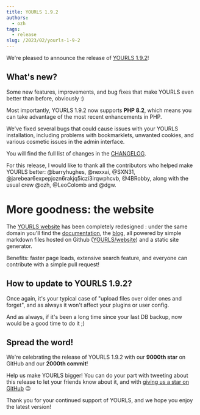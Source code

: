 ```yaml
---
title: YOURLS 1.9.2
authors:
  - ozh
tags:
  - release
slug: /2023/02/yourls-1-9-2
---
```


We're pleased to announce the release of [YOURLS 1.9.2](https://github.com/YOURLS/YOURLS/releases/tag/1.9.2)!

<!--truncate-->

## What's new?

Some new features, improvements, and bug fixes that make YOURLS even better than before, obviously :)

Most importantly, YOURLS 1.9.2 now supports **PHP 8.2**, which means you can take advantage of the most recent enhancements in PHP.

We've fixed several bugs that could cause issues with your YOURLS installation, including problems with bookmarklets, unwanted cookies, and various cosmetic issues in the admin interface.

You will find the full list of changes in the [CHANGELOG](https://github.com/YOURLS/YOURLS/blob/master/CHANGELOG.md).

For this release, I would like to thank all the contributors who helped make YOURLS better: @barryhughes, @nexxai, @SXN31, @jarebear6expepjozn6rakjq5iczi3irqwphcvb, @4BRobby, along with the usual crew @ozh, @LeoColomb and @dgw.

# More goodness: the website

The [YOURLS website](https://yourls.org/) has been completely redesigned : under the same domain you'll find the [documentation](https://yourls.org/docs/), the [blog](https://yourls.org/blog/), all powered by simple markdown files hosted on Github ([YOURLS/website](https://github.com/YOURLS/website/)) and a static site generator.

Benefits: faster page loads, extensive search feature, and everyone can contribute with a simple pull request!

## How to update to YOURLS 1.9.2?

Once again, it's your typical case of "upload files over older ones and forget", and as always it won't affect your plugins or user config.

And as always, if it's been a long time since your last DB backup, now would be a good time to do it ;)

## Spread the word!

We're celebrating the release of YOURLS 1.9.2 with our **9000th star** on GitHub and our **2000th commit**!

Help us make YOURLS bigger! You can do your part with tweeting about this release to let your friends know about it, and with [giving us a star on GitHub](https://github.com/YOURLS/YOURLS) 😉

Thank you for your continued support of YOURLS, and we hope you enjoy the latest version!
